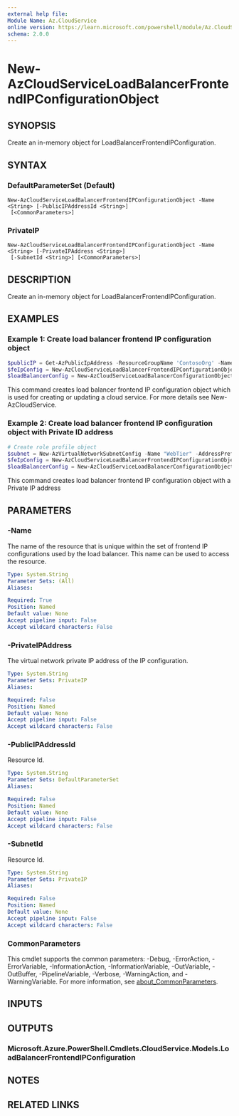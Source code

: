 ```yaml
---
external help file:
Module Name: Az.CloudService
online version: https://learn.microsoft.com/powershell/module/Az.CloudService/new-azcloudserviceloadbalancerfrontendipconfigurationobject
schema: 2.0.0
---
```


# New-AzCloudServiceLoadBalancerFrontendIPConfigurationObject

## SYNOPSIS
Create an in-memory object for LoadBalancerFrontendIPConfiguration.

## SYNTAX

### DefaultParameterSet (Default)
```
New-AzCloudServiceLoadBalancerFrontendIPConfigurationObject -Name <String> [-PublicIPAddressId <String>]
 [<CommonParameters>]
```

### PrivateIP
```
New-AzCloudServiceLoadBalancerFrontendIPConfigurationObject -Name <String> [-PrivateIPAddress <String>]
 [-SubnetId <String>] [<CommonParameters>]
```

## DESCRIPTION
Create an in-memory object for LoadBalancerFrontendIPConfiguration.

## EXAMPLES

### Example 1: Create load balancer frontend IP configuration object
```powershell
$publicIP = Get-AzPublicIpAddress -ResourceGroupName 'ContosoOrg' -Name 'ContosoPublicIP'
$feIpConfig = New-AzCloudServiceLoadBalancerFrontendIPConfigurationObject -Name 'ContosoFe' -PublicIPAddressId $publicIp.Id
$loadBalancerConfig = New-AzCloudServiceLoadBalancerConfigurationObject -Name 'ContosoLB' -FrontendIPConfiguration $feIpConfig
```

This command creates load balancer frontend IP configuration object which is used for creating or updating a cloud service.
For more details see New-AzCloudService.

### Example 2: Create load balancer frontend IP configuration object with Private ID address
```powershell
# Create role profile object
$subnet = New-AzVirtualNetworkSubnetConfig -Name "WebTier" -AddressPrefix "10.0.0.0/24" -WarningAction SilentlyContinue 
$feIpConfig = New-AzCloudServiceLoadBalancerFrontendIPConfigurationObject -Name 'ContosoFe' -privateIPAddress '10.0.0.6' -subnetId $Subnet.Id
$loadBalancerConfig = New-AzCloudServiceLoadBalancerConfigurationObject -Name 'ContosoLB' -FrontendIPConfiguration $feIpConfig

```

This command creates load balancer frontend IP configuration object with a Private IP address

## PARAMETERS

### -Name
The name of the resource that is unique within the set of frontend IP configurations used by the load balancer.
This name can be used to access the resource.

```yaml
Type: System.String
Parameter Sets: (All)
Aliases:

Required: True
Position: Named
Default value: None
Accept pipeline input: False
Accept wildcard characters: False
```

### -PrivateIPAddress
The virtual network private IP address of the IP configuration.

```yaml
Type: System.String
Parameter Sets: PrivateIP
Aliases:

Required: False
Position: Named
Default value: None
Accept pipeline input: False
Accept wildcard characters: False
```

### -PublicIPAddressId
Resource Id.

```yaml
Type: System.String
Parameter Sets: DefaultParameterSet
Aliases:

Required: False
Position: Named
Default value: None
Accept pipeline input: False
Accept wildcard characters: False
```

### -SubnetId
Resource Id.

```yaml
Type: System.String
Parameter Sets: PrivateIP
Aliases:

Required: False
Position: Named
Default value: None
Accept pipeline input: False
Accept wildcard characters: False
```

### CommonParameters
This cmdlet supports the common parameters: -Debug, -ErrorAction, -ErrorVariable, -InformationAction, -InformationVariable, -OutVariable, -OutBuffer, -PipelineVariable, -Verbose, -WarningAction, and -WarningVariable. For more information, see [about_CommonParameters](http://go.microsoft.com/fwlink/?LinkID=113216).

## INPUTS

## OUTPUTS

### Microsoft.Azure.PowerShell.Cmdlets.CloudService.Models.LoadBalancerFrontendIPConfiguration

## NOTES

## RELATED LINKS


